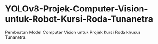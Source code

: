 # YOLOv8-Projek-Computer-Vision-untuk-Robot-Kursi-Roda-Tunanetra
Pembuatan Model Computer Vision untuk Projek Kursi Roda khusus Tunanetra.
